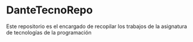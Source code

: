 # DanteTecnoRepo
Este repositorio es el encargado de recopilar los trabajos de la asignatura de tecnologías de la programación
